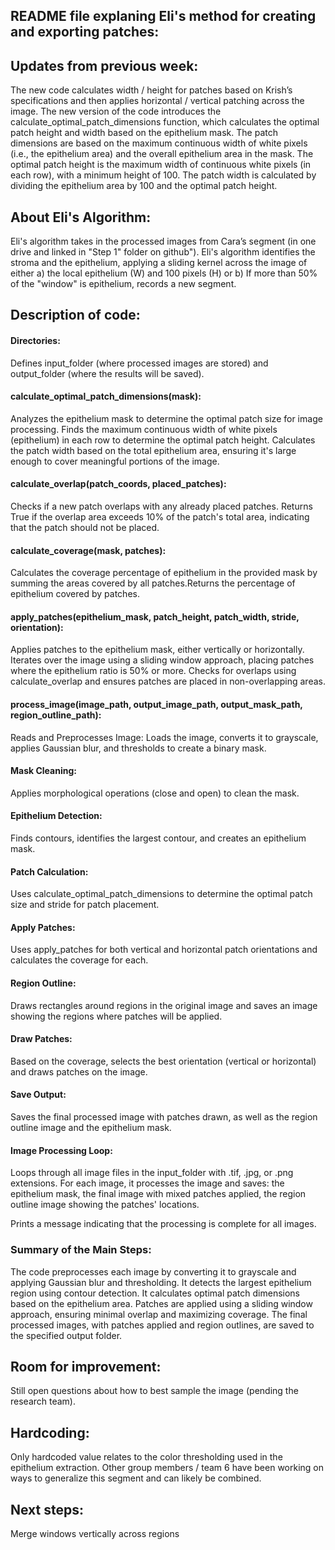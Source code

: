 ## README file explaning Eli's method for creating and exporting patches:

## Updates from previous week: 
The new code calculates width / height for patches based on Krish’s specifications and then applies horizontal / vertical patching across the image. The new version of the code introduces the calculate_optimal_patch_dimensions function, which calculates the optimal patch height and width based on the epithelium mask. The patch dimensions are based on the maximum continuous width of white pixels (i.e., the epithelium area) and the overall epithelium area in the mask. The optimal patch height is the maximum width of continuous white pixels (in each row), with a minimum height of 100. The patch width is calculated by dividing the epithelium area by 100 and the optimal patch height.

## About Eli's Algorithm:
Eli's algorithm takes in the processed images from Cara’s segment (in one drive and linked in "Step 1" folder on github"). Eli's algorithm identifies the stroma and the epithelium, applying a sliding kernel across the image of either a) the local epithelium (W) and 100 pixels (H) or b) If more than 50% of the "window" is epithelium, records a new segment. 

## Description of code: 

#### Directories:
Defines input_folder (where processed images are stored) and output_folder (where the results will be saved).

#### calculate_optimal_patch_dimensions(mask): 
Analyzes the epithelium mask to determine the optimal patch size for image processing. Finds the maximum continuous width of white pixels (epithelium) in each row to determine the optimal patch height. Calculates the patch width based on the total epithelium area, ensuring it's large enough to cover meaningful portions of the image.

#### calculate_overlap(patch_coords, placed_patches): 
Checks if a new patch overlaps with any already placed patches. Returns True if the overlap area exceeds 10% of the patch's total area, indicating that the patch should not be placed.

#### calculate_coverage(mask, patches): 
Calculates the coverage percentage of epithelium in the provided mask by summing the areas covered by all patches.Returns the percentage of epithelium covered by patches.

#### apply_patches(epithelium_mask, patch_height, patch_width, stride, orientation): 
Applies patches to the epithelium mask, either vertically or horizontally. Iterates over the image using a sliding window approach, placing patches where the epithelium ratio is 50% or more. Checks for overlaps using calculate_overlap and ensures patches are placed in non-overlapping areas.

#### process_image(image_path, output_image_path, output_mask_path, region_outline_path): 
Reads and Preprocesses Image: Loads the image, converts it to grayscale, applies Gaussian blur, and thresholds to create a binary mask.

#### Mask Cleaning: 
Applies morphological operations (close and open) to clean the mask.

#### Epithelium Detection: 
Finds contours, identifies the largest contour, and creates an epithelium mask.

#### Patch Calculation: 
Uses calculate_optimal_patch_dimensions to determine the optimal patch size and stride for patch placement.

#### Apply Patches: 
Uses apply_patches for both vertical and horizontal patch orientations and calculates the coverage for each.

#### Region Outline: 
Draws rectangles around regions in the original image and saves an image showing the regions where patches will be applied.

#### Draw Patches: 
Based on the coverage, selects the best orientation (vertical or horizontal) and draws patches on the image.

#### Save Output: 
Saves the final processed image with patches drawn, as well as the region outline image and the epithelium mask.

#### Image Processing Loop: 
Loops through all image files in the input_folder with .tif, .jpg, or .png extensions. For each image, it processes the image and saves: the epithelium mask, the final image with mixed patches applied, the region outline image showing the patches' locations.

Prints a message indicating that the processing is complete for all images.

### Summary of the Main Steps:
The code preprocesses each image by converting it to grayscale and applying Gaussian blur and thresholding.
It detects the largest epithelium region using contour detection.
It calculates optimal patch dimensions based on the epithelium area.
Patches are applied using a sliding window approach, ensuring minimal overlap and maximizing coverage.
The final processed images, with patches applied and region outlines, are saved to the specified output folder.

## Room for improvement: 
Still open questions about how to best sample the image (pending the research team).

## Hardcoding: 
Only hardcoded value relates to the color thresholding used in the epithelium extraction. Other group members / team 6 have been working on ways to generalize this segment and can likely be combined. 

## Next steps: 
Merge windows vertically across regions







